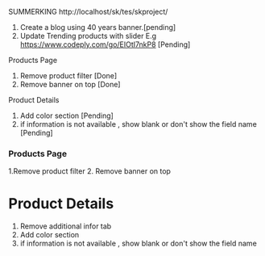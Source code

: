 SUMMERKING
http://localhost/sk/tes/skproject/
1. Create a blog using 40 years banner.[pending]
2. Update Trending products with slider E.g https://www.codeply.com/go/EIOtI7nkP8 [Pending]


Products Page
1. Remove product filter [Done]
2. Remove banner on top [Done]

Product Details

1. Add color section [Pending]
2. if information is not available , show blank or don't show the field name [Pending]

### Products Page

1.Remove product filter
2. Remove banner on top 


# Product Details
1. Remove additional infor tab
2. Add color section
3. if information is not available , show blank or don't show the field name